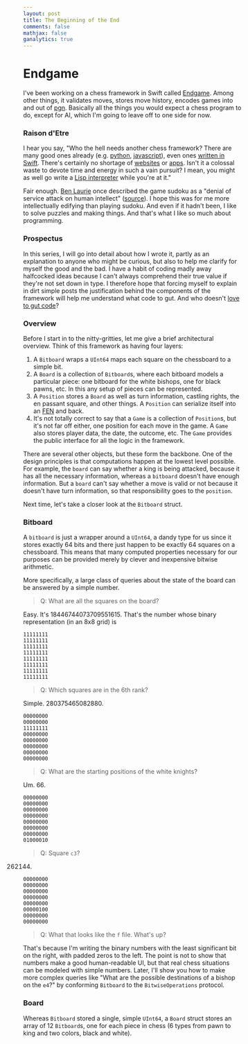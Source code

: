 ```yaml
---
layout: post
title: The Beginning of the End
comments: false
mathjax: false
ganalytics: true
---
```


Endgame
=======

I've been working on a chess framework in Swift called [Endgame](https://github.com/proxpero/Winchester/tree/master/Endgame). Among other things, it validates moves, stores move history, encodes games into and out of [pgn](http://www.saremba.de/chessgml/standards/pgn/pgn-complete.htm). Basically all the things you would expect a chess program to do, except for AI, which I'm going to leave off to one side for now.

### Raison d'Etre

I hear you say, "Who the hell needs another chess framework? There are many good ones already (e.g. [python](https://github.com/niklasf/python-chess), [javascript](https://github.com/jhlywa/chess.js)), even ones [written in Swift](https://github.com/nvzqz/Sage). There's certainly no shortage of [websites](https://en.lichess.org) or [apps](https://itunes.apple.com/us/app/chess-play-learn/id329218549?mt=8&ign-mpt=uo%3D4). Isn't it a colossal waste to devote time and energy in such a vain pursuit? I mean, you might as well go write a [Lisp interpreter]() while you're at it."

Fair enough. [Ben Laurie](http://en.wikipedia.org/wiki/Ben_Laurie) once described the game sudoku as a "denial of service attack on human intellect" ([source](http://www.norvig.com/sudoku.html)). I hope this was for me more intellectually edifying than playing sudoku. And even if it hadn't been, I like to solve puzzles and making things. And that's what I like so much about programming.

### Prospectus

In this series, I will go into detail about how I wrote it, partly as an explanation to anyone who might be curious, but also to help me clarify for myself the good and the bad. I have a habit of coding madly away halfcocked ideas because I can't always comprehend their true value if they're not set down in type. I therefore hope that forcing myself to explain in dirt simple posts the justification behind the components of the framework will help me understand what code to gut. And who doesn't [love to gut code](http://inessential.com/2006/03/03/negative_5750)?

### Overview

Before I start in to the nitty-gritties, let me give a brief architectural overview. Think of this framework as having four layers:

  1. A `Bitboard` wraps a `UInt64` maps each square on the chessboard to a simple bit.
  2. A `Board` is a collection of `Bitboard`s, where each bitboard models a particular piece: one bitboard for the white bishops, one for black pawns, etc. In this any setup of pieces can be represented.
  3. A `Position` stores a `Board` as well as turn information, castling rights, the en passant square, and other things. A `Position` can serialize itself into an [FEN]() and back.
  4. It's not totally correct to say that a `Game` is a collection of `Position`s, but it's not far off either, one position for each move in the game. A `Game` also stores player data, the date, the outcome, etc. The `Game` provides the public interface for all the logic in the framework.

There are several other objects, but these form the backbone. One of the design principles is that computations happen at the lowest level possible. For example, the `board` can say whether a king is being attacked, because it has all the necessary information, whereas a `bitboard` doesn't have enough information. But a `board` can't say whether a move is valid or not because it doesn't have turn information, so that responsibility goes to the `position`.

Next time, let's take a closer look at the `Bitboard` struct.


### Bitboard

A `bitboard` is just a wrapper around a `UInt64`, a dandy type for us since it stores exactly 64 bits and there just happen to be exactly 64 squares on a chessboard. This means that many computed properties necessary for our purposes can be provided merely by clever and inexpensive bitwise arithmetic.

More specifically, a large class of queries about the state of the board can be answered by a simple number.

> Q: What are all the squares on the board?

Easy. It's 18446744073709551615. That's the number whose binary representation (in an 8x8 grid) is
```
11111111
11111111
11111111
11111111
11111111
11111111
11111111
11111111
```

> Q: Which squares are in the 6th rank?

Simple. 280375465082880.
```
00000000
00000000
11111111
00000000
00000000
00000000
00000000
00000000
```

> Q: What are the starting positions of the white knights?

Um. 66.
```
00000000
00000000
00000000
00000000
00000000
00000000
00000000
01000010
```

> Q: Square `c3`?

262144.

```
00000000
00000000
00000000
00000000
00000000
00000100
00000000
00000000
```

> Q: What that looks like the `f` file. What's up?

That's because I'm writing the binary numbers with the least significant bit on the right, with padded zeros to the left. The point is not to show that numbers make a good human-readable UI, but that real chess situations can be modeled with simple numbers. Later, I'll show you how to make more complex queries like "What are the possible destinations of a bishop on the `e4`?" by conforming `Bitboard` to the `BitwiseOperations` protocol.

### Board

Whereas `Bitboard` stored a single, simple `UInt64`, a `Board` struct stores an array of 12 `Bitboard`s, one for each piece in chess (6 types from pawn to king and two colors, black and white).
